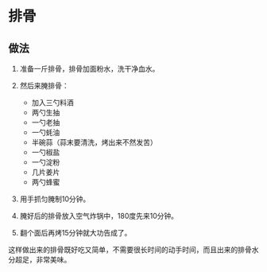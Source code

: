 # 排骨

## 做法

1. 准备一斤排骨，排骨加面粉水，洗干净血水。

2. 然后来腌排骨：
    - 加入三勺料酒
    - 两勺生抽
    - 一勺老抽
    - 一勺蚝油
    - 半碗蒜（蒜末要清洗，烤出来不然发苦）
    - 一勺椒盐
    - 一勺淀粉
    - 几片姜片
    - 两勺蜂蜜

3. 用手抓匀腌制10分钟。

4. 腌好后的排骨放入空气炸锅中，180度先来10分钟。

5. 翻个面后再烤15分钟就大功告成了。

这样做出来的排骨既好吃又简单，不需要很长时间的动手时间，而且出来的排骨水分超足，非常美味。
